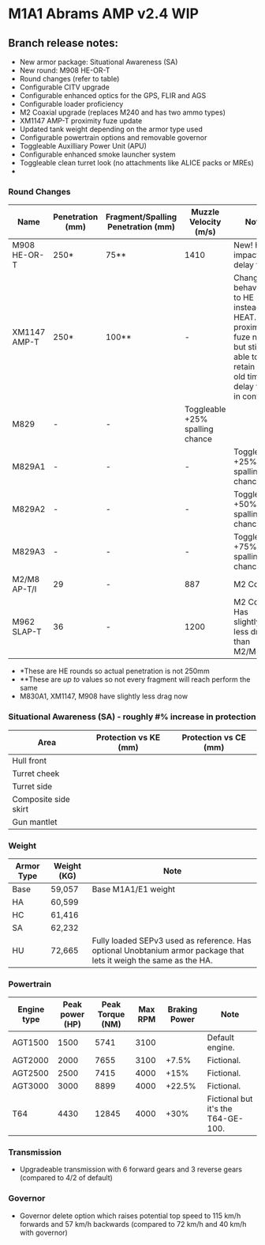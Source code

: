 # M1A1 Abrams AMP v2.4 WIP

## Branch release notes:
<p>
	<ul> 
		<li>New armor package: Situational Awareness (SA)</li>
		<li>New round: M908 HE-OR-T</li>
		<li>Round changes (refer to table)</li>
		<li>Configurable CITV upgrade</li>
		<li>Configurable enhanced optics for the GPS, FLIR and AGS</li>
		<li>Configurable loader proficiency</li>
		<li>M2 Coaxial upgrade (replaces M240 and has two ammo types)</li>
		<li>XM1147 AMP-T proximity fuze update</li>
		<li>Updated tank weight depending on the armor type used</li>
		<li>Configurable powertrain options and removable governor</li>
		<li>Toggleable Auxilliary Power Unit (APU)</li>
		<li>Configurable enhanced smoke launcher system</li>
		<li>Toggleable clean turret look (no attachments like ALICE packs or MREs)</li>
		<li></li>
	</ul>
</p>

### Round Changes
| Name  | Penetration (mm) | Fragment/Spalling Penetration (mm)| Muzzle Velocity (m/s) | Note |
| ------------- | ------------- | ------------- | ------------- | ------------- |
| M908 HE-OR-T | 250* | 75** | 1410 | New! Has impact-delay fuze |
| XM1147 AMP-T | 250* | 100** | - | Changed behavior to HE instead of HEAT. Has proximity fuze now but still be able to retain the old time-delay fuze in config. |
| M829 | - | - | Toggleable +25% spalling chance |
| M829A1 | - | - | - | Toggleable +25% spalling chance |
| M829A2 | - | - | - | Toggleable +50% spalling chance |
| M829A3 | - | - | - | Toggleable +75% spalling chance |
| M2/M8 AP-T/I | 29 | - | 887 | M2 Coax |
| M962 SLAP-T | 36 | - | 1200 | M2 Coax. Has slightly less drag than M2/M8. |

<p>
	<ul> 
		<li>*These are HE rounds so actual penetration is not 250mm</li>
		<li>**These are <i>up to</i> values so not every fragment will reach perform the same</li>
		<li>M830A1, XM1147, M908 have slightly less drag now</li>
	</ul>
</p>

### Situational Awareness (SA) - roughly #% increase in protection
| Area  | Protection vs KE (mm) | Protection vs CE (mm) 
| ------------- | ------------- | ------------- | 
| Hull front |  |  |
| Turret cheek |  |  | 
| Turret side |  |  | 
| Composite side skirt |  |  | 
| Gun mantlet |  |  | 


### Weight
| Armor Type | Weight (KG) | Note |
| ------------- | ------------- | ------------- |
| Base | 59,057 | Base M1A1/E1 weight | 
| HA | 60,599 |  | 
| HC | 61,416 |  | 
| SA | 62,232 |  | 
| HU | 72,665 | Fully loaded SEPv3 used as reference. Has optional Unobtanium armor package that lets it weigh the same as the HA. | 

### Powertrain
| Engine type  | Peak power (HP) | Peak Torque (NM) | Max RPM | Braking Power | Note |
| ------------- | ------------- | ------------- | ------------- | ------------- | ------------- | 
| AGT1500 | 1500 | 5741 | 3100 |  | Default engine. | 
| AGT2000 | 2000 | 7655 | 3100 | +7.5% | Fictional. | 
| AGT2500 | 2500 | 7415 | 4000 | +15% | Fictional. | 
| AGT3000 | 3000 | 8899 | 4000 | +22.5% | Fictional. | 
| T64 | 4430 | 12845 | 4000 | +30% | Fictional but it's the T64-GE-100. | 


### Transmission
<p>
	<ul> 
		<li>Upgradeable transmission with 6 forward gears and 3 reverse gears (compared to 4/2 of default)</li>
	</ul>
</p>


### Governor
<p>
	<ul> 
		<li>Governor delete option which raises potential top speed to 115 km/h forwards and 57 km/h backwards (compared to 72 km/h and 40 km/h with governor)</li>
	</ul>
</p>
